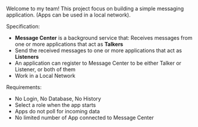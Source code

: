 Welcome to my team!
This project focus on building a simple messaging application. (Apps can be used in a local network).

Specification:
- **Message Center** is a background service that: Receives messages from one or more applications that act as **Talkers**
- Send the received messages to one or more applications that act as **Listeners**
- An application can register to Message Center to be either Talker or Listener, or both of them
- Work in a Local Network

Requirements:
- No Login, No Database, No History
- Select a role when the app starts
- Apps do not poll for incoming data
- No limited number of App connected to Message Center
